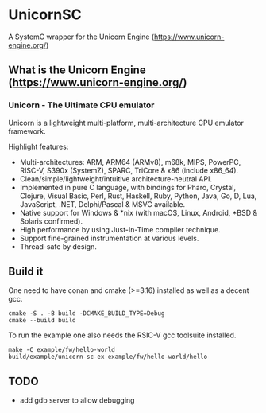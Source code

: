 # UnicornSC
A SystemC wrapper for the Unicorn Engine (https://www.unicorn-engine.org/)

## What is the Unicorn Engine (https://www.unicorn-engine.org/)

### Unicorn - The Ultimate CPU emulator

Unicorn is a lightweight multi-platform, multi-architecture CPU emulator framework.

Highlight features:

* Multi-architectures: ARM, ARM64 (ARMv8), m68k, MIPS, PowerPC, RISC-V, S390x (SystemZ), SPARC, TriCore & x86 (include x86_64).
* Clean/simple/lightweight/intuitive architecture-neutral API.
* Implemented in pure C language, with bindings for Pharo, Crystal, Clojure, Visual Basic, Perl, Rust, Haskell, Ruby, Python, Java, Go, D, Lua, JavaScript, .NET, Delphi/Pascal & MSVC available.
* Native support for Windows & *nix (with macOS, Linux, Android, *BSD & Solaris confirmed).
* High performance by using Just-In-Time compiler technique.
* Support fine-grained instrumentation at various levels.
* Thread-safe by design.

## Build it

One need to have conan and cmake (>=3.16) installed as well as a decent gcc.

```
cmake -S . -B build -DCMAKE_BUILD_TYPE=Debug
cmake --build build 
```

To run the example one also needs the RSIC-V gcc toolsuite installed.

```
make -C example/fw/hello-world
build/example/unicorn-sc-ex example/fw/hello-world/hello
```

## TODO

* add gdb server to allow debugging
